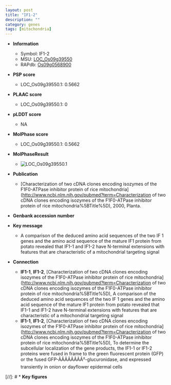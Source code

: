 ```yaml
---
layout: post
title: "IF1-2"
description: ""
category: genes
tags: [mitochondria]
---
```


* **Information**  
    + Symbol: IF1-2  
    + MSU: [LOC_Os09g39550](http://rice.plantbiology.msu.edu/cgi-bin/ORF_infopage.cgi?orf=LOC_Os09g39550)  
    + RAPdb: [Os09g0568900](http://rapdb.dna.affrc.go.jp/viewer/gbrowse_details/irgsp1?name=Os09g0568900)  

* **PSP score**  
    + LOC_Os09g39550.1: 0.5662 

* **PLAAC score**  
    + LOC_Os09g39550.1: 0 

* **pLDDT score**
    + NA


* **MolPhase score**
    + LOC_Os09g39550.1: 0.5662

* **MolPhaseResult**
    + ![LOC_Os09g39550.1](https://ricepsp.github.io/pictures/LOC_Os09g/LOC_Os09g39550.1.png)

* **Publication**  
    + [Characterization of two cDNA clones encoding isozymes of the F1F0-ATPase inhibitor protein of rice mitochondria](http://www.ncbi.nlm.nih.gov/pubmed?term=Characterization of two cDNA clones encoding isozymes of the F1F0-ATPase inhibitor protein of rice mitochondria%5BTitle%5D), 2000, Planta.

* **Genbank accession number**  

* **Key message**  
    + A comparison of the deduced amino acid sequences of the two IF 1 genes and the amino acid sequence of the mature IF1 protein from potato revealed that IF1-1 and IF1-2 have N-terminal extensions with features that are characteristic of a mitochondrial targeting signal

* **Connection**  
    + __IF1-1__, __IF1-2__, [Characterization of two cDNA clones encoding isozymes of the F1F0-ATPase inhibitor protein of rice mitochondria](http://www.ncbi.nlm.nih.gov/pubmed?term=Characterization of two cDNA clones encoding isozymes of the F1F0-ATPase inhibitor protein of rice mitochondria%5BTitle%5D), A comparison of the deduced amino acid sequences of the two IF 1 genes and the amino acid sequence of the mature IF1 protein from potato revealed that IF1-1 and IF1-2 have N-terminal extensions with features that are characteristic of a mitochondrial targeting signal
    + __IF1-1__, __IF1-2__, [Characterization of two cDNA clones encoding isozymes of the F1F0-ATPase inhibitor protein of rice mitochondria](http://www.ncbi.nlm.nih.gov/pubmed?term=Characterization of two cDNA clones encoding isozymes of the F1F0-ATPase inhibitor protein of rice mitochondria%5BTitle%5D), To determine the subcellular localization of the gene products, the IF1-1 or IF1-2 proteins were fused in frame to the green fluorescent protein (GFP) or the fused GFP-ÃÂÃÂÃÂÃÂ²-glucuronidase, and expressed transiently in onion or dayflower epidermal cells

[//]: # * **Key figures**  


